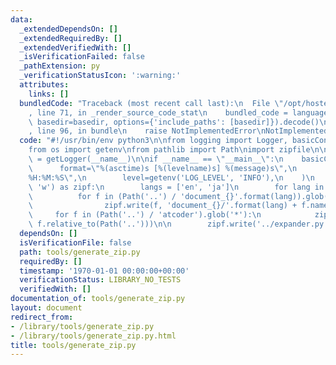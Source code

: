 ```yaml
---
data:
  _extendedDependsOn: []
  _extendedRequiredBy: []
  _extendedVerifiedWith: []
  _isVerificationFailed: false
  _pathExtension: py
  _verificationStatusIcon: ':warning:'
  attributes:
    links: []
  bundledCode: "Traceback (most recent call last):\n  File \"/opt/hostedtoolcache/Python/3.9.6/x64/lib/python3.9/site-packages/onlinejudge_verify/documentation/build.py\"\
    , line 71, in _render_source_code_stat\n    bundled_code = language.bundle(stat.path,\
    \ basedir=basedir, options={'include_paths': [basedir]}).decode()\n  File \"/opt/hostedtoolcache/Python/3.9.6/x64/lib/python3.9/site-packages/onlinejudge_verify/languages/python.py\"\
    , line 96, in bundle\n    raise NotImplementedError\nNotImplementedError\n"
  code: "#!/usr/bin/env python3\n\nfrom logging import Logger, basicConfig, getLogger\n\
    from os import getenv\nfrom pathlib import Path\nimport zipfile\n\nlogger: Logger\
    \ = getLogger(__name__)\n\nif __name__ == \"__main__\":\n    basicConfig(\n  \
    \      format=\"%(asctime)s [%(levelname)s] %(message)s\",\n        datefmt=\"\
    %H:%M:%S\",\n        level=getenv('LOG_LEVEL', 'INFO'),\n    )\n    with zipfile.ZipFile('ac-library.zip',\
    \ 'w') as zipf:\n        langs = ['en', 'ja']\n        for lang in langs:\n  \
    \          for f in (Path('..') / 'document_{}'.format(lang)).glob('*.html'):\n\
    \                zipf.write(f, 'document_{}/'.format(lang) + f.name)\n\n\n   \
    \     for f in (Path('..') / 'atcoder').glob('*'):\n            zipf.write(f,\
    \ f.relative_to(Path('..')))\n\n        zipf.write('../expander.py', 'expander.py')\n"
  dependsOn: []
  isVerificationFile: false
  path: tools/generate_zip.py
  requiredBy: []
  timestamp: '1970-01-01 00:00:00+00:00'
  verificationStatus: LIBRARY_NO_TESTS
  verifiedWith: []
documentation_of: tools/generate_zip.py
layout: document
redirect_from:
- /library/tools/generate_zip.py
- /library/tools/generate_zip.py.html
title: tools/generate_zip.py
---
```

